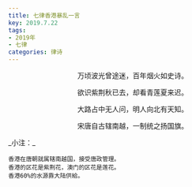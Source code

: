 ```yaml
---
title: 七律香港暴乱一言
key: 2019.7.22
tags: 
- 2019年 
- 七律
categories: 律诗
---
```


<p align="center">万顷波光曾途迷，百年烟火如史诗。
</p>
<p align="center">欲识紫荆秋已去，却看青莲夏来迟。
</p>
<p align="center">大路占中无人问，明人向北有天知。
</p>
<p align="center">宋唐自古辖南越，一制统之扬国旗。
</p>
_小注：_

```
香港在唐朝就属辖南越国，接受唐政管理。
香港的区花是紫荆花，澳门的区花是莲花。
香港60%的水源靠大陆供給。
```
